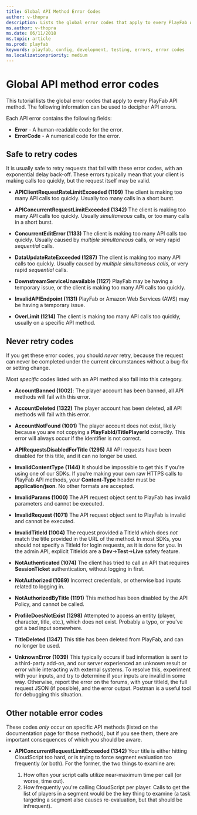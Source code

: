 ```yaml
---
title: Global API Method Error Codes
author: v-thopra
description: Lists the global error codes that apply to every PlayFab API method.
ms.author: v-thopra
ms.date: 06/11/2018
ms.topic: article
ms.prod: playfab
keywords: playfab, config, development, testing, errors, error codes
ms.localizationpriority: medium
---
```


# Global API method error codes

This tutorial lists the global error codes that apply to every PlayFab API method. The following information can be used to decipher API errors.

Each API error contains the following fields:

- **Error** - A human-readable code for the error.
- **ErrorCode** - A numerical code for the error.

## Safe to retry codes

It is usually safe to retry requests that fail with these error codes, with an exponential delay back-off. These errors typically mean that your client is making calls too quickly, but the request itself may be valid.

- **APIClientRequestRateLimitExceeded (1199)**
The client is making too many API calls too quickly. Usually too many calls in a short burst.

- **APIConcurrentRequestLimitExceeded (1342)**
The client is making too many API calls too quickly. Usually *simultaneous* calls, or too many calls in a short burst.

- **ConcurrentEditError (1133)**
The client is making too many API calls too quickly. Usually caused by *multiple simultaneous* calls, or very rapid *sequential* calls.

- **DataUpdateRateExceeded (1287)**
The client is making too many API calls too quickly. Usually caused by *multiple simultaneous calls*, or very rapid *sequential* calls.

- **DownstreamServiceUnavailable (1127)**
PlayFab may be having a temporary issue, or the client is making too many API calls too quickly.

- **InvalidAPIEndpoint (1131)**
PlayFab or Amazon Web Services (AWS) may be having a temporary issue.

- **OverLimit (1214)**
The client is making too many API calls too quickly, usually on a specific API method.

## Never retry codes

If you get these error codes, you should *never* retry, because the request can never be completed under the current circumstances without a bug-fix or setting change.

Most *specific* codes listed with an API method also fall into this category.

- **AccountBanned (1002)**:  The
player account has been banned, all API methods will fail with this error.

- **AccountDeleted (1322)**
The player account has been deleted, all API methods will fail with this error.

- **AccountNotFound (1001)**
The player account does not exist, likely because you are not copying a **PlayFabId/TitlePlayerId** correctly. This error will always occur if the identifier is not correct.

- **APIRequestsDisabledForTitle (1295)**
All API requests have been disabled for this title, and it can no longer be used.

- **InvalidContentType (1144)**
It should be impossible to get this if you're using one of our SDKs. If you're making your own raw HTTPS calls to PlayFab API methods, your **Content-Type** header must be **application/json**. No other formats are accepted.

- **InvalidParams (1000)**
The API request object sent to PlayFab has invalid parameters and cannot be executed.

- **InvalidRequest (1071)**
The API request object sent to PlayFab is invalid and cannot be executed.

- **InvalidTitleId (1004)**
The request provided a TitleId which does *not* match the title provided in the URL of the method. In most SDKs, you should not specify a TitleId for login requests, as it is done for you. In the admin API, explicit TitleIds are a **Dev**->**Test**->**Live** safety feature.

- **NotAuthenticated (1074)**
The client has tried to call an API that requires **SessionTicket** authentication, without logging in first.

- **NotAuthorized (1089)**
Incorrect credentials, or otherwise bad inputs related to logging in.

- **NotAuthorizedByTitle (1191)**
This method has been disabled by the API Policy, and cannot be called.

- **ProfileDoesNotExist (1298)**
Attempted to access an entity (player, character, title, etc.), which does not exist. Probably a typo, or you've got a bad input somewhere.

- **TitleDeleted (1347)**
This title has been deleted from PlayFab, and can no longer be used.

- **UnknownError (1039)**
This typically occurs if bad information is sent to a third-party add-on, and our server experienced an unknown result or error while interacting with external systems. To resolve this, experiment with your inputs, and try to determine if your inputs are invalid in some way. Otherwise, report the error on the forums, with your titleId, the full request JSON (if possible), and the error output. Postman is a useful tool for debugging this situation.

## Other notable error codes

These codes *only* occur on specific API methods (listed on the documentation page for those methods), but if you see them, there are important consequences of which you should be aware.

- **APIConcurrentRequestLimitExceeded (1342)**
Your title is either hitting CloudScript too hard, or is trying to force segment evaluation too frequently (or both). For the former, the two things to examine are:

  1. How often your script calls utilize near-maximum time per call (or worse, time out).
  2. How frequently you're calling CloudScript per player. Calls to get the list of players in a segment would be the key thing to examine (a task targeting a segment also causes re-evaluation, but that should be infrequent).
